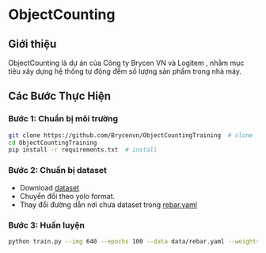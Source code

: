 # ObjectCounting

## Giới thiệu

ObjectCounting là dự án của Công ty Brycen VN và Logitem , nhằm mục tiêu xây dựng hệ thống tự động đếm số lượng sản phẩm trong nhà máy.

## Các Bước Thực Hiện

### Bước 1: Chuẩn bị môi trường

```bash
git clone https://github.com/Brycenvn/ObjectCountingTraining  # clone
cd ObjectCountingTraining
pip install -r requirements.txt  # install
```

### Bước 2: Chuẩn bị dataset 

- Download [dataset](https://drive.google.com/file/d/1-rRbIP2ds0zSjcI8j8o1ERm3ethAAiZr/view)
- Chuyển đổi theo yolo format.
- Thay đổi đường dẫn nơi chưa dataset trong [rebar.yaml](https://github.com/Brycenvn/ObjectCountingTraining/blob/master/data/rebar.yaml
)
### Bước 3: Huấn luyện 

```bash
python train.py --img 640 --epochs 100 --data data/rebar.yaml --weights yolov5s.pt
```
